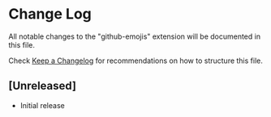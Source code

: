 # Change Log

All notable changes to the "github-emojis" extension will be documented in this file.

Check [Keep a Changelog](http://keepachangelog.com/) for recommendations on how to structure this file.

## [Unreleased]

- Initial release